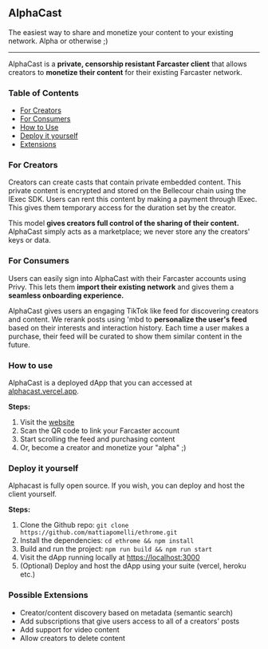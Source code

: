 ## AlphaCast
The easiest way to share and monetize your content to your existing network. Alpha or otherwise ;)

-----
AlphaCast is a **private, censorship resistant Farcaster client** that allows creators to **monetize their content** for their existing Farcaster network. 

### Table of Contents
- [For Creators](#for-creators)
- [For Consumers](#for-consumers)
- [How to Use](#how-to-use)
- [Deploy it yourself](#deploy-it-yourself)
- [Extensions](#possible-extensions)

### For Creators
Creators can create casts that contain private embedded content. This private content is encrypted and stored on the Bellecour chain using the IExec SDK. Users can rent this content by making a payment through IExec. This gives them temporary access for the duration set by the creator.

This model **gives creators full control of the sharing of their content.** AlphaCast simply acts as a marketplace; we never store any the creators' keys or data.

### For Consumers
Users can easily sign into AlphaCast with their Farcaster accounts using Privy. This lets them **import their existing network** and gives them a **seamless onboarding experience.** 

AlphaCast gives users an engaging TikTok like feed for discovering creators and content. We rerank posts using 'mbd to **personalize the user's feed** based on their interests and interaction history. Each time a user makes a purchase, their feed will be curated to show them similar content in the future.

### How to use
AlphaCast is a deployed dApp that you can accessed at [alphacast.vercel.app](https://alphacast.vercel.app). 

**Steps:**
1. Visit the [website](https://alphacast.vercel.app)
2. Scan the QR code to link your Farcaster account
3. Start scrolling the feed and purchasing content
4. Or, become a creator and monetize your "alpha" ;)

### Deploy it yourself
Alphacast is fully open source. If you wish, you can deploy and host the client yourself.

**Steps:**
1. Clone the Github repo: `git clone https://github.com/mattiapomelli/ethrome.git`
2. Install the dependencies: `cd ethrome && npm install`
3. Build and run the project: `npm run build && npm run start`
4. Visit the dApp running locally at [https://localhost:3000](https://localhost:3000)
5. (Optional) Deploy and host the dApp using your suite (vercel, heroku etc.)
 
### Possible Extensions
- Creator/content discovery based on metadata (semantic search)
- Add subscriptions that give users access to all of a creators' posts
- Add support for video content
- Allow creators to delete content